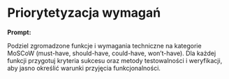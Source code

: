 # Priorytetyzacja wymagań

**Prompt:**

Podziel zgromadzone funkcje i wymagania techniczne na kategorie MoSCoW (must-have, should-have, could-have, won’t-have). Dla każdej funkcji przygotuj kryteria sukcesu oraz metody testowalności i weryfikacji, aby jasno określić warunki przyjęcia funkcjonalności.
